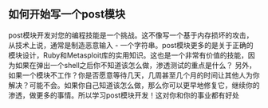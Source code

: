 ## 如何开始写一个post模块
post模块开发对您的编程技能是一个挑战。这不像写一个基于内存损坏的攻击，从技术上说，通常是制造恶意输入 - 一个字符串。post模块更多的是关于正确的模块设计，Ruby和Metasploit库的实用知识。这也是一个非常有价值的技能，因为如果在弹出一个shell之后你不知道该怎么做，渗透测试的重点是什么？ 另外，如果一个模块不工作？你是否愿意等待几天，几周甚至几个月的时间让其他人为你解决？可能不会。如果你自己知道该怎么做，那么你可以更早地修复它，继续你的渗透，做更多的事情。所以学习post模块开发！这对你和你的事业都有好处